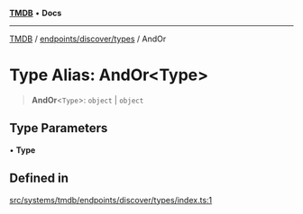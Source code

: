 [**TMDB**](../../../../README.md) • **Docs**

***

[TMDB](../../../../README.md) / [endpoints/discover/types](../README.md) / AndOr

# Type Alias: AndOr\<Type\>

> **AndOr**\<`Type`\>: `object` \| `object`

## Type Parameters

• **Type**

## Defined in

[src/systems/tmdb/endpoints/discover/types/index.ts:1](https://github.com/Norviah/media-hub/blob/e3dc67aa1738d9ad44e6a4419ef7e26de86e1452/src/systems/tmdb/endpoints/discover/types/index.ts#L1)
